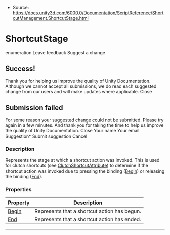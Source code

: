 * Source: https://docs.unity3d.com/6000.0/Documentation/ScriptReference/ShortcutManagement.ShortcutStage.html

# ShortcutStage
enumeration
Leave feedback
Suggest a change
## Success!
Thank you for helping us improve the quality of Unity Documentation. Although we cannot accept all submissions, we do read each suggested change from our users and will make updates where applicable.
Close
## Submission failed
For some reason your suggested change could not be submitted. Please <a>try again</a> in a few minutes. And thank you for taking the time to help us improve the quality of Unity Documentation.
Close
Your name Your email Suggestion* Submit suggestion
Cancel
### Description
Represents the stage at which a shortcut action was invoked.
This is used for clutch shortcuts (see [ClutchShortcutAttribute](https://docs.unity3d.com/6000.0/Documentation/ScriptReference/ShortcutManagement.ClutchShortcutAttribute.html)) to determine if the shortcut action was invoked due to pressing the binding ([Begin](https://docs.unity3d.com/6000.0/Documentation/ScriptReference/ShortcutManagement.ShortcutStage.Begin.html)) or releasing the binding ([End](https://docs.unity3d.com/6000.0/Documentation/ScriptReference/ShortcutManagement.ShortcutStage.End.html)).
### Properties
Property | Description  
---|---  
[Begin](https://docs.unity3d.com/6000.0/Documentation/ScriptReference/ShortcutManagement.ShortcutStage.Begin.html) | Represents that a shortcut action has begun.  
[End](https://docs.unity3d.com/6000.0/Documentation/ScriptReference/ShortcutManagement.ShortcutStage.End.html) | Represents that a shortcut action has ended.  
* * *
